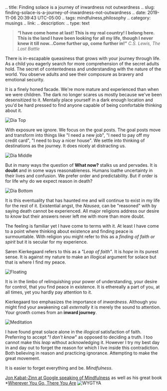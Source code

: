 .. title: Finding solace is a journey of inwardness not outwardness
.. slug: finding-solace-is-a-journey-of-inwardness-not-outwardness
.. date: 2019-11-06 20:39:43 UTC-05:00
.. tags: mindfulness,philosophy
.. category: musings
.. link: 
.. description: 
.. type: text

> **“I have come home at last! This is my real country! I belong here. This is the land I have been looking for all my life, though I never knew it till now...Come further up, come further in!”**
>  *C.S. Lewis, The Last Battle*

There is in-escapable queasiness that grows with your journey through life. As a child you eagerly search for more comprehension of the secret adults hold. The secret of contentedness and understanding with the nature of the world. You observe adults and see their composure as bravery and emotional security. 

It is a finely honed facade. We're more mature and experienced than when we were children. The dark no longer scares us mostly because we've been desensitized to it. Mentally place yourself in a dark enough location and you'd be hard pressed to find anyone capable of being comfortable thinking about it.

![Dia Top](/images/diatop.jpg)

With exposure we ignore. We focus on the goal posts. The goal posts move and transform into things like "I need a new job", "I need to pay off my credit card", "I need to buy a nicer house". We settle into thinking of destinations as the journey. It does nicely at distracting us.

![Dia Middle](/images/diamiddle.jpg)

But in many ways the question of **What now?** stalks us and pervades. It is **doubt** and in some ways reasonableness. Humans loathe uncertainty in their lives and confusion. We prefer order and predictability. But if order is for life why do we expect reason in death?

 ![Dia Bottom](/images/diabottom.jpg)

 It is this eventuality that has haunted me and will continue to exist in my life for the rest of it. Existential angst, the *Nausea*, can be "reasoned" with by saying death cannot be experienced. All major religions address our desire to *know* but their answers never left me with more than more doubt.

The feeling is familiar yet I have come to terms with it. At least  I have come to a point where thinking about existence and finding peace is surmountable. With religion you might refer to this as a *finding of faith or spirit* but it is secular for my experience. 

Søren Kierkegaard refers to this as a *"Leap of faith"*.  It is *hope* in its purest sense. It is against my nature to make an illogical argument for solace but that is where I find my peace. 

![Floating](/images/floating.jpg)

It is in the limbo of relinquishing your power of understanding, your desire for control, that you find peace in existence. It is ethereally a part of you, at all times, yet you hardly pay attention to it. 

Kierkegaard too emphasizes the importance of *inwardness*. Although you might find your awakening call *externally* it is merely the sound to attention. Your growth comes from an **inward journey**.

![Meditation](/images/meditation.jpg)

I have found great solace alone in the *illogical* satisfaction of faith. Preferring to accept "*I don't know*" as opposed to deciding a truth. I too cannot make this *leap* without acknowledging it. However I try my best day in and day out to forget the reason for which I live inside this contradiction. Both believing in reason and practicing ignorance. Attempting to make the great movement.

It is easier to forget everything and be. *Mindfulness*. 

[Jon Kabat-Zinn at Google speaking of Mindfulness](https://youtu.be/3nwwKbM_vJc?t=1265) as well as his great book *[Wherever You Go, There You Are](https://www.goodreads.com/book/show/14096.Wherever_You_Go_There_You_Are*)
![WYGTYA](/images/whereveryougo.jpg)

